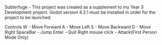 Subterfuge -
This project was created as a supplement to my Year 3 Development project. Godot version 4.2.1 must be installed in order for the project to be launched

Controls
W - Move Forward
A - Move Left
S - Move Backward
D - Move Right
SpaceBar - Jump
Enter - Quit
Right mouse click - Attack(First Person Mode Only)
